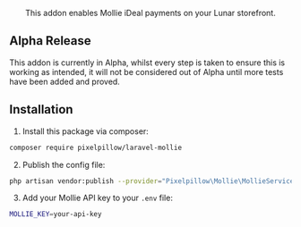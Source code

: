 <p align="center">This addon enables Mollie iDeal payments on your Lunar storefront.</p>

## Alpha Release

This addon is currently in Alpha, whilst every step is taken to ensure this is working as intended, it will not be considered out of Alpha until more tests have been added and proved.

## Installation

1. Install this package via composer:

```bash
composer require pixelpillow/laravel-mollie
```

2. Publish the config file:

```bash
php artisan vendor:publish --provider="Pixelpillow\Mollie\MollieServiceProvider"
```

3. Add your Mollie API key to your `.env` file:

```bash
MOLLIE_KEY=your-api-key
```
